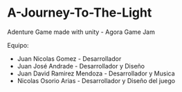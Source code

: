 # A-Journey-To-The-Light
Adenture Game made with unity - Agora Game Jam

Equipo:

- Juan Nicolas Gomez - Desarrollador
- Juan José Andrade - Desarrollador y Diseño
- Juan David Ramirez Mendoza - Desarrollador y Musica
- Nicolas Osorio Arias - Desarrollador y Diseño del juego
